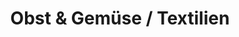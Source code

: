 ---
title: "Obst & Gemüse / Textilien"
url: /kreischa/obst-und-gemuese-textilien/
shop: Gemüse & Obst
---